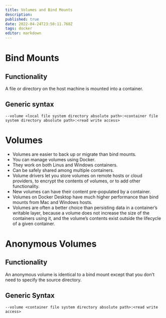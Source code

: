 ```yaml
---
title: Volumes and Bind Mounts
description: 
published: true
date: 2022-04-24T23:50:11.768Z
tags: docker
editor: markdown
---
```


# Bind Mounts
## Functionality
A file or directory on the host machine is mounted into a container. 
## Generic syntax
```
--volume <local file system directory absolute path>:<container file system directory absolute path>:<read write access>
```
# Volumes
- Volumes are easier to back up or migrate than bind mounts.
- You can manage volumes using Docker.
- They work on both Linus and Windows containers.
- Can be safely shared among multiple containers.
- Volume drivers let you store volumes on remote hosts or cloud providers, to encrypt the contents of volumes, or to add other functionality.
- New volumes can have their content pre-populated by a container.
- Volumes on Docker Desktop have much higher performance than bind mounts from Mac and Windows hosts.
- Volumes are often a better choice than persisting data in a container’s writable layer, because a volume does not increase the size of the containers using it, and the volume’s contents exist outside the lifecycle of a given container.


# Anonymous Volumes
## Functionality
An anonymous volume is identical to a bind mount except that you don't need to specify the source directory. 
## Generic Syntax
```
--volume <container file system directory absolute path>:<read write access>
```
